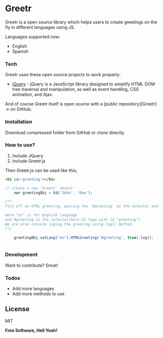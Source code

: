 # Greetr

Greetr is a open source library which helps users to create greetings on the fly in different languages using JS.

Languages supported now:
  - English
  - Spanish


### Tech

Greetr uses these open source projects to work properly:

* [jQuery](https://github.com/jquery/jquery) - jQuery is a JavaScript library designed to simplify HTML DOM tree traversal and manipulation, as well as event handling, CSS animation, and Ajax.

And of course Greetr itself is open source with a [public repository][Greetr] -> on GitHub.

### Installation
Download compressed folder from GitHub or clone directly.

### How to use?
1. Include JQuery
2. Include Greetr.js
 
Then Greetr.js can be used like this;

```html
<h1 id='greeting'></h1>
```

```javascript
// create a new 'Greetr' object
    var greetingObj = G$('John', 'Doe');
    
/** 
fire off an HTML greeting, passing the '#greeting' as the selector and the chosen language, and log the welcome as well

Here "en" is for English language
and #greeting is the selector(here h1 tage with id "greeting")
We are also console loging the greeting using log() method.
**/

    greetingObj.setLang("en").HTMLGreeting('#greeting', true).log();
    
```

### Development
Want to contribute? Great!

### Todos
 - Add more languages
 - Add more methods to use
 
 
License
----

MIT


**Free Software, Hell Yeah!**